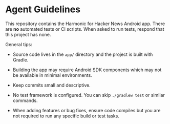 # Agent Guidelines

This repository contains the Harmonic for Hacker News Android app. There are **no** automated tests or CI scripts. When asked to run tests, respond that this project has none.

General tips:
- Source code lives in the `app/` directory and the project is built with Gradle.
- Building the app may require Android SDK components which may not be available in minimal environments.
- Keep commits small and descriptive.

- No test framework is configured. You can skip `./gradlew test` or similar commands.
- When adding features or bug fixes, ensure code compiles but you are not required to run any specific build or test tasks.
